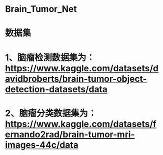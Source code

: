# Brain_Tumor_Net
# 数据集 
# 1、脑瘤检测数据集为：https://www.kaggle.com/datasets/davidbroberts/brain-tumor-object-detection-datasets/data
# 2、脑瘤分类数据集为：https://www.kaggle.com/datasets/fernando2rad/brain-tumor-mri-images-44c/data
